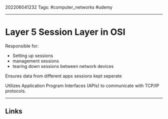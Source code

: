 202206041232
Tags: #computer_networks #udemy

---

# Layer 5 Session Layer in OSI
Responsible for:
- Setting up sessions
- management sessions
- tearing down sessions between network devices

Ensures data from different apps sessions kept seperate

Utilizes Application Program Interfaces (APIs) to communicate with TCP/IP protocols.

---
## Links